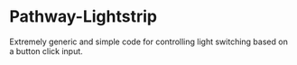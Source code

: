 # Pathway-Lightstrip

Extremely generic and simple code for controlling light switching based on a button click input.
